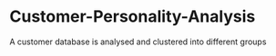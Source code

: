 # Customer-Personality-Analysis
A customer database is analysed and clustered into different groups
